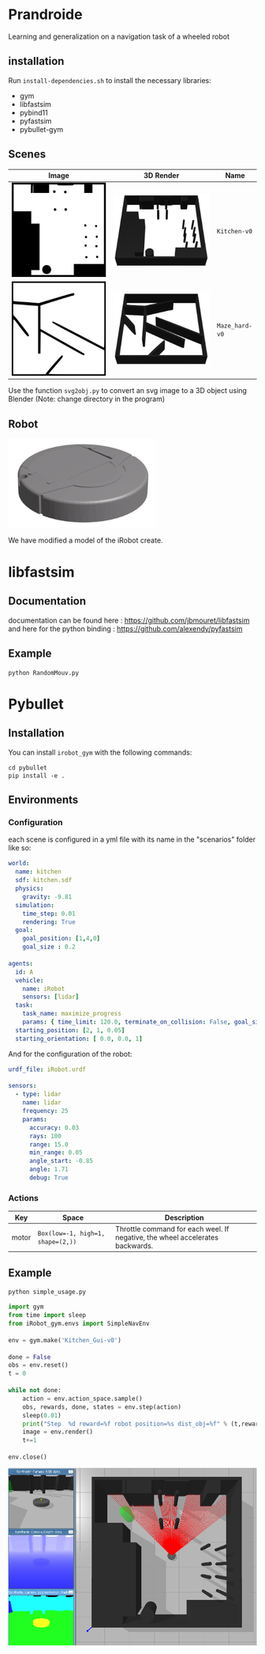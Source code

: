 # Prandroide
Learning and generalization on a navigation task of a wheeled robot 

## installation
Run `install-dependencies.sh` to install the necessary libraries:
- gym
- libfastsim
- pybind11
- pyfastsim
- pybullet-gym


## Scenes

| Image | 3D Render | Name |
| --- | --- |--- |
|![kitchen](readme_assets/kitchen.svg)|![kitchen3D](readme_assets/kitchen3D.png)|`Kitchen-v0`|
|![maze_hard](readme_assets/maze_hard.svg)|![maze_hard3D](readme_assets/maze_hard3D.png)|`Maze_hard-v0`|

Use the function ``svg2obj.py`` to convert an svg image to a 3D object using Blender (Note: change directory in the program)

## Robot
<img src="readme_assets/irobot.png" width="300">

We have modified a model of the iRobot create.
# libfastsim
## Documentation
documentation can be found here : https://github.com/jbmouret/libfastsim
and here for the python binding : https://github.com/alexendy/pyfastsim
## Example
```
python RandomMouv.py
```

# Pybullet

## Installation
You can install ``irobot_gym`` with the following commands:

```shell_script
cd pybullet
pip install -e .
```

## Environments

### Configuration 
each scene is configured in a yml file with its name in the "scenarios" folder like so:
```yml
world:
  name: kitchen
  sdf: kitchen.sdf
  physics:
    gravity: -9.81
  simulation:
    time_step: 0.01
    rendering: True
  goal:
    goal_position: [1,4,0]
    goal_size : 0.2

agents:
  id: A
  vehicle:
    name: iRobot
    sensors: [lidar]
  task:
    task_name: maximize_progress
    params: { time_limit: 120.0, terminate_on_collision: False, goal_size_detection: 0.2}
  starting_position: [2, 1, 0.05]
  starting_orientation: [ 0.0, 0.0, 1]
```
And for the configuration of the robot:
```yml
urdf_file: iRobot.urdf

sensors:
  - type: lidar
    name: lidar
    frequency: 25
    params:
      accuracy: 0.03
      rays: 100 
      range: 15.0
      min_range: 0.05
      angle_start: -0.85
      angle: 1.71  
      debug: True
```      
### Actions


|Key|Space|Description|
|---|---|---|
|motor|`Box(low=-1, high=1, shape=(2,))`|Throttle command for each weel. If negative, the wheel accelerates backwards.|


## Example
```
python simple_usage.py
```
``` python
import gym
from time import sleep
from iRobot_gym.envs import SimpleNavEnv

env = gym.make('Kitchen_Gui-v0')

done = False
obs = env.reset()
t = 0

while not done:
    action = env.action_space.sample()
    obs, rewards, done, states = env.step(action)
    sleep(0.01)
    print("Step  %d reward=%f robot position=%s dist_obj=%f" % (t,rewards,  str(states["pose"][0:3]) ,states["progress"] ) , end="\r" )
    image = env.render()
    t+=1

env.close()
```
![pybullet_._gif](readme_assets/pybullet.gif)
